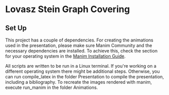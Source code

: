 # Lovasz Stein Graph Covering

## Set Up
This project has a couple of dependencies. 
For creating the animations used in the presentation, please make sure
Manim Community and the necessary dependencies are installed.
To achieve this, check the section for your operating system in the
[Manim Installation Guide](docs.manim.community/en/stable/installation.html).

All scripts are written to be run in a Linux terminal.
If you're working on a different operating system there might be additional steps.
Otherwise, you can run compile_latex in the folder Presentation to compile the presentation,
including a bibliography.
To recreate the images rendered with manim, execute run_manim in the folder Animations.